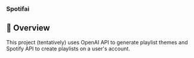 ### Spotifai

## 🚀 Overview

This project (tentatively) uses OpenAI API to generate playlist themes and Spotify API to create playlists on a user's account.
